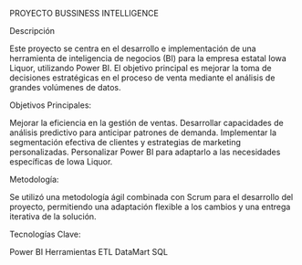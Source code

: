 PROYECTO BUSSINESS INTELLIGENCE

Descripción

Este proyecto se centra en el desarrollo e implementación de una herramienta de inteligencia de negocios (BI) para la empresa estatal Iowa Liquor, utilizando Power BI. El objetivo principal es mejorar la toma de decisiones estratégicas en el proceso de venta mediante el análisis de grandes volúmenes de datos.

Objetivos Principales:

Mejorar la eficiencia en la gestión de ventas.
Desarrollar capacidades de análisis predictivo para anticipar patrones de demanda.
Implementar la segmentación efectiva de clientes y estrategias de marketing personalizadas.
Personalizar Power BI para adaptarlo a las necesidades específicas de Iowa Liquor.

Metodología:

Se utilizó una metodología ágil combinada con Scrum para el desarrollo del proyecto, permitiendo una adaptación flexible a los cambios y una entrega iterativa de la solución.

Tecnologías Clave:

Power BI
Herramientas ETL
DataMart
SQL
